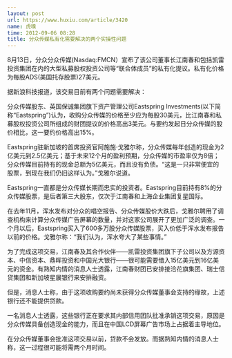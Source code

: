 ```yaml
---
layout: post
url: https://www.huxiu.com/article/3420
name: 虎嗅
time: 2012-09-06 08:28
title: 分众传媒私有化需要解决的两个实操性问题
---
```

8月13日，分众分众传媒(Nasdaq:FMCN）宣布了该公司董事长江南春和包括凯雷投资集团在内的大型私募股权投资公司等“联合体成员”的私有化提议。私有化价格为每股ADS(美国托存股票)27美元。

据新浪科技报道，该交易目前有两个问题需要解决：

分众传媒股东、英国保诚集团旗下资产管理公司Eastspring Investments(以下简称“Eastspring”)认为，收购分众传媒的价格至少应为每股30美元，比江南春和私募股权投资公司所组成的财团提议的价格高出3美元。与要约发起日分众传媒的股价相比，这一要约价格高出15%。

Eastspring驻新加坡的首席投资官阿施施·戈雅尔称，分众传媒每年创造的现金为2亿美元到2.5亿美元；基于未来12个月的盈利预期，分众传媒的市盈率仅为8倍；分众传媒目前持有的现金总额为5亿美元，而且没有负债。“这是一只非常便宜的股票，到现在我们仍旧这样认为。”戈雅尔说道。

Eastspring一直都是分众传媒长期而忠实的投资者。Eastspring目前持有8%的分众传媒股票，是后者第三大股东，仅次于江南春和上海企业集团复星国际。

在去年11月，浑水发布对分众的唱空报告、分众传媒股价大跌后，戈雅尔聘用了调查机构来计算分众传媒广告屏幕的数量，并对这家公司展开了更加广泛的调查。一个月以后，Eastspring买入了600多万股分众传媒股票，买入价低于浑水发布报告以前的价格。戈雅尔称：“我们认为，浑水夸大了某些事情。”

为了完成这项交易，江南春及其合作伙伴——凯雷投资集团旗下子公司以及方源资本、中信资本、鼎晖投资和中国光大银行——很可能需要借入15亿美元到16亿美元的资金。有熟知内情的消息人士透露，江南春财团已安排接洽花旗集团、瑞士信贷集团和新加坡星展银行来安排融资。

但是，消息人士称，由于这项收购要约尚未获得分众传媒董事会支持的缘故，上述银行还不能提供贷款。

一名消息人士透露，这些银行正在要求其内部信用团队批准承销这项交易，原因是分众传媒具备创造现金的能力，而且在中国LCD屏幕广告市场上占据着主导地位。

在分众传媒董事会批准这项交易以前，贷款不会发放。而据熟知内情的消息人士称，这一过程很可能将需两个月时间。

